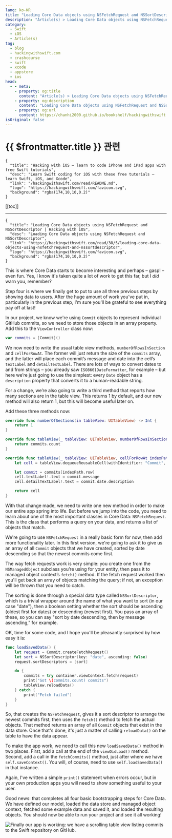 ```yaml
---
lang: ko-KR
title: "Loading Core Data objects using NSFetchRequest and NSSortDescriptor"
description: "Article(s) > Loading Core Data objects using NSFetchRequest and NSSortDescriptor"
category:
  - Swift
  - iOS
  - Article(s)
tag: 
  - blog
  - hackingwithswift.com
  - crashcourse
  - swift
  - xcode
  - appstore
  - ios  
head:
  - - meta:
    - property: og:title
      content: "Article(s) > Loading Core Data objects using NSFetchRequest and NSSortDescriptor"
    - property: og:description
      content: "Loading Core Data objects using NSFetchRequest and NSSortDescriptor"
    - property: og:url
      content: https://chanhi2000.github.io/bookshelf/hackingwithswift.com/read/38/05-loading-core-data-objects-using-nsfetchrequest-and-nssortdescriptor.html
isOriginal: false
---
```


# {{ $frontmatter.title }} 관련

```component VPCard
{
  "title": "Hacking with iOS – learn to code iPhone and iPad apps with free Swift tutorials",
  "desc": "Learn Swift coding for iOS with these free tutorials – learn Swift, iOS, and Xcode",
  "link": "/hackingwithswift.com/read/README.md",
  "logo": "https://hackingwithswift.com/favicon.svg",
  "background": "rgba(174,10,10,0.2)"
}
```

[[toc]]

---

```component VPCard
{
  "title": "Loading Core Data objects using NSFetchRequest and NSSortDescriptor | Hacking with iOS",
  "desc": "Loading Core Data objects using NSFetchRequest and NSSortDescriptor",
  "link": "https://hackingwithswift.com/read/38/5/loading-core-data-objects-using-nsfetchrequest-and-nssortdescriptor",
  "logo": "https://hackingwithswift.com/favicon.svg",
  "background": "rgba(174,10,10,0.2)"
}
```

This is where Core Data starts to become interesting and perhaps – gasp! – even fun. Yes, I know it's taken quite a lot of work to get this far, but I *did* warn you, remember?

Step four is where we finally get to put to use all three previous steps by showing data to users. After the huge amount of work you've put in, particularly in the previous step, I'm sure you'll be grateful to see everything pay off at last!

In our project, we know we're using `Commit` objects to represent individual GitHub commits, so we need to store those objects in an array property. Add this to the `ViewController` class now:

```swift
var commits = [Commit]()
```

We now need to write the usual table view methods, `numberOfRowsInSection` and `cellForRowAt`. The former will just return the size of the `commits` array, and the latter will place each commit’s message and date into the cell’s `textLabel` and `detailTextLabel`. There are lots of ways to convert dates to and from strings – you already saw `ISO8601DateFormatter`, for example – but here we’re just going to use the simplest: every `Date` object has a `description` property that converts it to a human-readable string.

For a change, we’re also going to write a third method that reports how many sections are in the table view. This returns 1 by default, and our new method will also return 1, but this will become useful later on.

Add these three methods now:

```swift
override func numberOfSections(in tableView: UITableView) -> Int {
    return 1
}

override func tableView(_ tableView: UITableView, numberOfRowsInSection section: Int) -> Int {
    return commits.count
}

override func tableView(_ tableView: UITableView, cellForRowAt indexPath: IndexPath) -> UITableViewCell {
    let cell = tableView.dequeueReusableCell(withIdentifier: "Commit", for: indexPath)

    let commit = commits[indexPath.row]
    cell.textLabel!.text = commit.message
    cell.detailTextLabel!.text = commit.date.description

    return cell
}
```

With that change made, we need to write one new method in order to make our entire app spring into life. But before we jump into the code, you need to learn about one of the most important classes in Core Data: `NSFetchRequest`. This is the class that performs a query on your data, and returns a list of objects that match.

We're going to use `NSFetchRequest` in a really basic form for now, then add more functionality later. In this first version, we're going to ask it to give us an array of all `Commit` objects that we have created, sorted by date descending so that the newest commits come first.

The way fetch requests work is very simple: you create one from the `NSManagedObject` subclass you’re using for your entity, then pass it to managed object context’s `fetch()` method. If the fetch request worked then you'll get back an array of objects matching the query; if not, an exception will be thrown that you need to catch.

The sorting is done through a special data type called `NSSortDescriptor`, which is a trivial wrapper around the name of what you want to sort (in our case "date"), then a boolean setting whether the sort should be ascending (oldest first for dates) or descending (newest first). You pass an array of these, so you can say "sort by date descending, then by message ascending," for example.

OK, time for some code, and I hope you'll be pleasantly surprised by how easy it is:

```swift
func loadSavedData() {
    let request = Commit.createFetchRequest()
    let sort = NSSortDescriptor(key: "date", ascending: false)
    request.sortDescriptors = [sort]

    do {
        commits = try container.viewContext.fetch(request)
        print("Got \(commits.count) commits")
        tableView.reloadData()
    } catch {
        print("Fetch failed")
    }
}
```

So, that creates the `NSFetchRequest`, gives it a sort descriptor to arrange the newest commits first, then uses the `fetch()` method to fetch the actual objects. That method returns an array of all `Commit` objects that exist in the data store. Once that's done, it's just a matter of calling `reloadData()` on the table to have the data appear.

To make the app work, we need to call this new `loadSavedData()` method in two places. First, add a call at the end of the `viewDidLoad()` method. Second, add a call in the `fetchCommits()` method, just after where we have `self.saveContext()`. You will, of course, need to use `self.loadSavedData()` in that instance.

Again, I've written a simple `print()` statement when errors occur, but in your own production apps you will need to show something useful to your user.

Good news: that completes all four basic bootstrapping steps for Core Data. We have defined our model, loaded the data store and managed object context, fetched some example data and saved it, and loaded the resulting objects. You should now be able to run your project and see it all working!

![Finally our app is working: we have a scrolling table view listing commits to the Swift repository on GitHub.](https://hackingwithswift.com/img/books/hws/38-7@2x.png)


